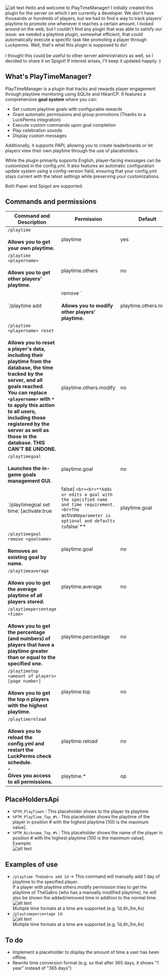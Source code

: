 ![alt text](https://i.imgur.com/cMGDraE.png "PlayTime Logo")
Hello and welcome to PlayTimeManager! I initially created this plugin for the server on which I am currently a developer. We don't have thousands or hundreds of players, but we had to find a way to track players' playtime to promote one whenever it reaches a certain amount. I looked around on the web, but I couldn't find any plugin that was able to satisfy our issue: we needed a playtime plugin, somewhat efficient, that could automatically execute a specific task like promoting a player through Luckperms. Well, that's what this plugin is supposed to do! <br> <br>
I thought this could be useful to other server administrators as well, so I decided to share it on Spigot! If interest arises, I'll keep it updated happily :)
## What's PlayTimeManager?
PlayTimeManager is a plugin that tracks and rewards player engagement through playtime monitoring using SQLite and HikariCP. It features a comprehensive **goal system** where you can:
-   Set custom playtime goals with configurable rewards
-   Grant automatic permissions and group promotions (Thanks to a LuckPerms integration)
-   Execute custom commands upon goal completion
-   Play celebration sounds
-   Display custom messages

Additionally, it supports PAPI, allowing you to create leaderboards or let players view their own playtime through the use of placeholders.

While the plugin primarily supports English, player-facing messages can be customized in the config.yml. It also features an automatic configuration update system using a config-version field, ensuring that your config.yml stays current with the latest settings while preserving your customizations.

Both Paper and Spigot are supported.



## Commands and permissions
| Command and Description| Permission | Default |
|---------|------------|---------|
| `/playtime`<br><br>**Allows you to get your own playtime.** | playtime | yes |
| `/playtime <playername>`<br><br>**Allows you to get other players' playtime.** | playtime.others | no |
| `/playtime <playername> add|remove <time>`<br><br>**Allows you to modify other players' playtime.** | playtime.others.modify | no |
| `/playtime <playername> reset`<br><br>**Allows you to reset a player's data, including their playtime from the database, the time tracked by the server, and all goals reached.<br>You can replace `<playername>` with `*` to apply this action to all users, including those registered by the server as well as those in the database. THIS CAN'T BE UNDONE.** | playtime.others.modify | no |
| `/playtimegoal`<br><br>**Launches the in-game goals management GUI.** | playtime.goal | no |
| `/playtimegoal set <goalname> time:<time> [activate:true|false] `<br><br>**Adds or edits a goal with the specified name and time requirement.<br>The `activate` parameter is optional and defaults to `false`** | playtime.goal | no |
| `/playtimegoal remove <goalname> `<br><br>**Removes an existing goal by name.** | playtime.goal | no |
| `/playtimeaverage`<br><br>**Allows you to get the average playtime of all players stored.** | playtime.average | no |
| `/playtimepercentage <time>`<br><br>**Allows you to get the percentage (and numbers) of players that have a playtime greater than or equal to the specified one.** | playtime.percentage | no |
| `/playtimetop <amount of players> [page number]`<br><br>**Allows you to get the top n players with the highest playtime.** | playtime.top | no |
| `/playtimereload`<br><br>**Allows you to reload the config.yml and restart the LuckPerms check schedule.** | playtime.reload | no |
| `*`<br>**Gives you access to all permissions.** | playtime.* | op |

## PlaceHoldersApi
* `%PTM_PlayTime%` : This placeholder shows to the player its playtime
* `%PTM_PlayTime_Top_#%` : This placeholder shows the playtime of the player in position # with the highest playtime [100 is the maximum value].
* `%PTM_Nickname_Top_#%` : This placeholder shows the name of the player in position # with the highest playtime [100 is the maximum value].
Example: <br>
![alt text](https://i.imgur.com/tbK5mH4.gif "PlayTime Leaderboard example")
## Examples of use
* `/playtime TheGabro add 1d` -> This command will manually add 1 day of playtime to the specified player. <br> If a player with playtime.others.modify permission tries to get the playtime of TheGabro (who has a manually modified playtime), he will also be shown the added/removed time in addition to the normal time. <br> ![alt text](https://i.imgur.com/Aqd1Yh3.png "PlayTime addition example") <br> Multiple time formats at a time are supported (e.g. 1d,4h,3m,4s)
* `/playtimepercentage 1d`: <br> ![alt text](https://i.imgur.com/wQndA7j.png "PlayTime percentage example") <br> Multiple time formats at a time are supported (e.g. 1d,4h,3m,4s)

## To do
- Implement a placeholder to display the amount of time a user has been offline.
- Rewrite time conversion format (e.g. so that after 365 days, it shows "1 year" instead of "365 days")
